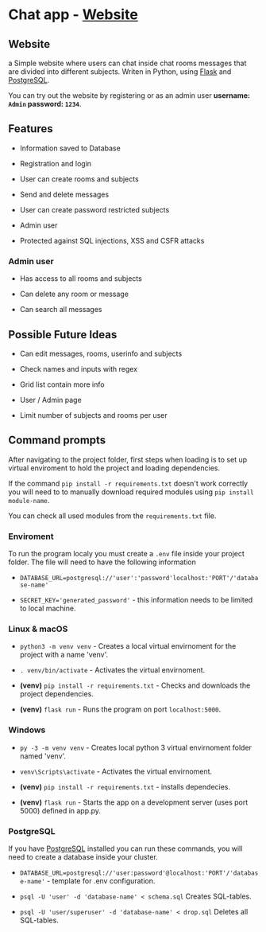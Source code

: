 # Chat app - [Website](https://chat404-web.herokuapp.com)

## Website


a Simple website where users can chat inside chat rooms messages that are divided into different subjects.
Writen in Python, using [Flask](https://flask.palletsprojects.com/en/1.1.x/) and [PostgreSQL](https://www.postgresql.org/).

You can try out the website by registering or as an admin user **username: `Admin` password: `1234`**.

## Features

* Information saved to Database

* Registration and login

* User can create rooms and subjects

* Send and delete messages

* User can create password restricted subjects

* Admin user

* Protected against SQL injections, XSS and CSFR attacks

### Admin user

* Has access to all rooms and subjects

* Can delete any room or message

* Can search all messages

## Possible Future Ideas

* Can edit messages, rooms, userinfo and subjects

* Check names and inputs with regex

* Grid list contain more info

* User / Admin page

* Limit number of subjects and rooms per user

## Command prompts

After navigating to the project folder, first steps when loading is to set up virtual enviroment to hold the project and loading dependencies.

If the command `pip install -r requirements.txt` doesn't work correctly you will need to to manually download required modules using `pip install module-name`. 

You can check all used modules from the `requirements.txt` file.

### Enviroment

To run the program localy you must create a `.env` file inside your project folder. The file will need to have the following information

* `DATABASE_URL=postgresql://'user':'password'localhost:'PORT'/'database-name'`

* `SECRET_KEY='generated_password'` - this information needs to be limited to local machine. 


### Linux & macOS

* `python3 -m venv venv` - Creates a local  virtual envirnoment for the project with a name 'venv'.

* `. venv/bin/activate` - Activates the virtual envirnoment.

* **(venv)** `pip install -r requirements.txt` - Checks and downloads the project dependencies.

* **(venv)** `flask run` - Runs the program on port `localhost:5000`.

### Windows

* `py -3 -m venv venv` - Creates local python 3 virtual envirnoment folder named 'venv'.

* `venv\Scripts\activate` - Activates the virtual envirnoment.

* **(venv)** `pip install -r requirements.txt` - installs dependecies.

* **(venv)** `flask run` - Starts the app on a development server (uses port 5000) defined in app.py.

### PostgreSQL

If you have [PostgreSQL](https://www.postgresql.org/) installed you can run these commands, you will need to create a database inside your cluster.


* `DATABASE_URL=postgresql://'user:password'@localhost:'PORT'/'database-name'` - template for .env configuration.

* `psql -U 'user' -d 'database-name' < schema.sql` Creates SQL-tables.

* `psql -U 'user/superuser' -d 'database-name' < drop.sql` Deletes all SQL-tables.


